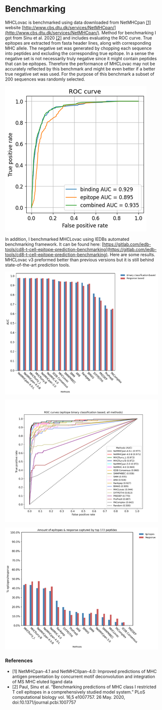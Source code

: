 # Benchmarking

MHCLovac is benchmarked using data downloaded from NetMHCpan [[1]](#references) website [http://www.cbs.dtu.dk/services/NetMHCpan/](http://www.cbs.dtu.dk/services/NetMHCpan/).
Method for benchmarking I got from Sinu et al. 2020 [[2]](#references) and includes evaluating the ROC curve. 
True epitopes are extracted from fasta header lines, along with corresponding MHC allele. 
The negative set was generated by chopping each sequence into peptides and excluding the corresponding true epitope. 
In a sense the negative set is not necessarily truly negative since it might contain peptides that can be epitopes. 
Therefore the performance of MHCLovac may not be accurately reflected by this benchmark and might be even better if a better true negative set was used. 
For the purpose of this benchmark a subset of 200 sequences was randomly selected. 

![ROC.png](results/ROC.png)

In addition, I benchmarked MHCLovac using IEDBs automated benchmarking framework. 
It can be found here: [https://gitlab.com/iedb-tools/cd8-t-cell-epitope-prediction-benchmarking](https://gitlab.com/iedb-tools/cd8-t-cell-epitope-prediction-benchmarking).
Here are some results. MHCLovac v3 preformed better than previous versions but it is still behind state-of-the-art prediction tools. 

![9.overall_auc_binary_classification_and_response_based.png](results/9.overall_auc_binary_classification_and_response_based.png)

![2.2.roc_curves_binary_classification_based.png](results/2.2.roc_curves_binary_classification_based.png)

![13.amount_of_epitopes_and_response_captured_in_top_172_peptides.png](results/13.amount_of_epitopes_and_response_captured_in_top_172_peptides.png)

### References
* [1] NetMHCpan-4.1 and NetMHCIIpan-4.0: Improved predictions of MHC antigen presentation by concurrent motif deconvolution and integration of MS MHC eluted ligand data
* [2] Paul, Sinu et al. “Benchmarking predictions of MHC class I restricted T cell epitopes in a comprehensively studied model system.” PLoS computational biology vol. 16,5 e1007757. 26 May. 2020, doi:10.1371/journal.pcbi.1007757


